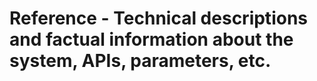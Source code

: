 # Reference - Technical descriptions and factual information about the system, APIs, parameters, etc.
